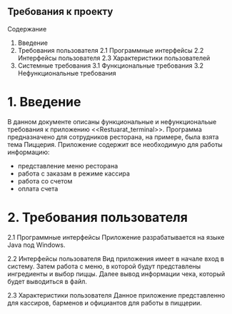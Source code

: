 
## Требования к проекту

Содержание
1. Введение
2. Требования пользователя 
2.1 Программные интерфейсы
2.2 Интерфейсы пользователя
2.3 Характеристики пользователей
3. Системные требования
3.1 Функциональные требования 
3.2 Нефункциональные требования 


# 1. Введение 
В данном документе описаны функциональные и нефункциональые требования к приложению <<Restuarat_terminal>>.
Программа предназначено для сотрудников ресторана, на примере, была взята тема Пиццерия.
Приложение содержит все необходимую для работы информацию:
* представление меню ресторана
* работа с заказам в режиме кассира
* работа со счетом
* оплата счета

# 2. Требования пользователя 

2.1 Программные интерфейсы
Приложение разрабатывается на языке Java под Windows.

2.2 Интерфейсы пользователя
Вид приложения имеет в начале вход в систему. Затем работа с меню, в которой будут представлены ингредиенты и выбор пиццы. Далее вывод информации чека, который будет выводиться в файл.

2.3 Характеристики пользователя
Данное приложение представленно для кассиров, барменов и официантов для работы в пиццерии.

